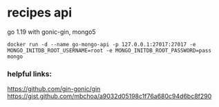 # recipes api
go 1.19 with gonic-gin, mongo5
```shell
docker run -d --name go-mongo-api -p 127.0.0.1:27017:27017 -e MONGO_INITDB_ROOT_USERNAME=root -e MONGO_INITDB_ROOT_PASSWORD=pass mongo
```

### helpful links:
https://github.com/gin-gonic/gin
https://gist.github.com/mbchoa/a9032d05198c1f76a680c94d6bc8f290